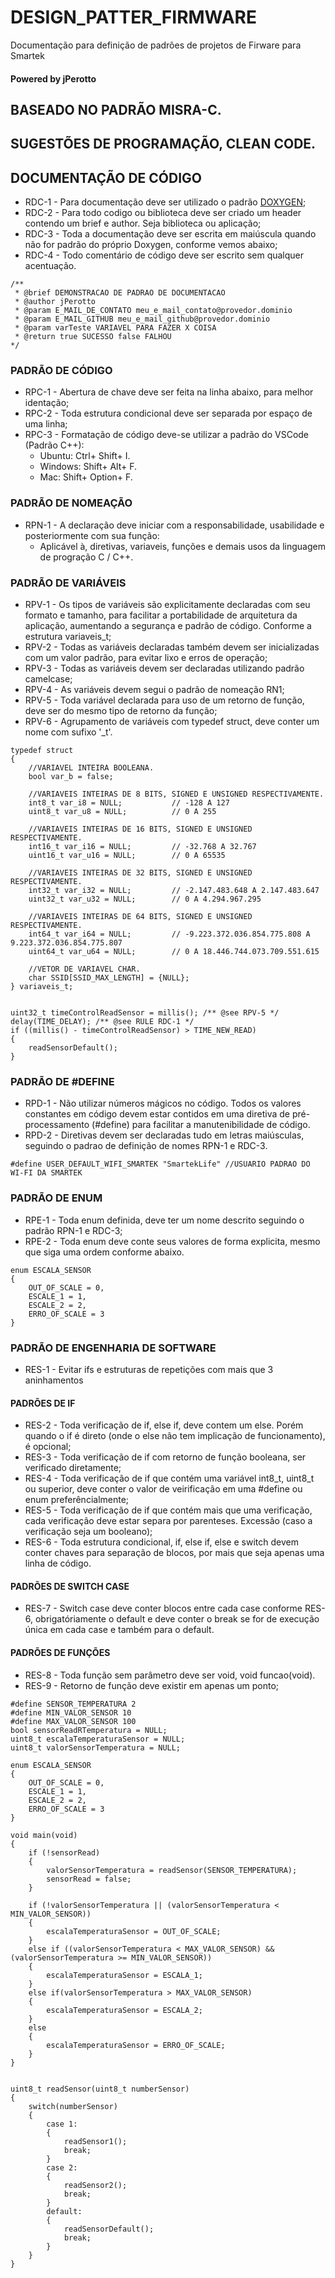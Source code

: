 # DESIGN_PATTER_FIRMWARE
Documentação para definição de padrões de projetos de Firware para Smartek
#### Powered by jPerotto

## BASEADO NO PADRÃO MISRA-C.
## SUGESTÕES DE PROGRAMAÇÃO, CLEAN CODE.

## DOCUMENTAÇÃO DE CÓDIGO
* RDC-1 - Para documentação deve ser utilizado o padrão [DOXYGEN](https://www.doxygen.nl/index.html "Doxygen");
* RDC-2 - Para todo codigo ou biblioteca deve ser criado um header contendo um brief e author. Seja biblioteca ou aplicação;
* RDC-3 - Toda a documentação deve ser escrita em maiúscula quando não for padrão do próprio Doxygen, conforme vemos abaixo;
* RDC-4 - Todo comentário de código deve ser escrito sem qualquer acentuação.

```
/**
 * @brief DEMONSTRACAO DE PADRAO DE DOCUMENTACAO
 * @author jPerotto
 * @param E_MAIL_DE_CONTATO meu_e_mail_contato@provedor.dominio
 * @param E_MAIL_GITHUB meu_e_mail_github@provedor.dominio
 * @param varTeste VARIAVEL PARA FAZER X COISA
 * @return true SUCESSO false FALHOU
*/
```

### PADRÃO DE CÓDIGO
* RPC-1 - Abertura de chave deve ser feita na linha abaixo, para melhor identação;
* RPC-2 - Toda estrutura condicional deve ser separada por espaço de uma linha;
* RPC-3 - Formatação de código deve-se utilizar a padrão do VSCode (Padrão C++):
    * Ubuntu: Ctrl+ Shift+ I.
    * Windows: Shift+ Alt+ F.
    * Mac: Shift+ Option+ F.

### PADRÃO DE NOMEAÇÃO
* RPN-1 - A declaração deve iniciar com a responsabilidade, usabilidade e posteriormente com sua função:
    * Aplicável à, diretivas, variaveis, funções e demais usos da linguagem de progração C / C++.

### PADRÃO DE VARIÁVEIS
* RPV-1 - Os tipos de variáveis são explicitamente declaradas com seu formato e tamanho, para facilitar a portabilidade de arquitetura da aplicação, aumentando a segurança e padrão de código. Conforme a estrutura variaveis_t;
* RPV-2 - Todas as variáveis declaradas também devem ser inicializadas com um valor padrão, para evitar lixo e erros de operação;
* RPV-3 - Todas as variáveis devem ser declaradas utilizando padrão camelcase;
* RPV-4 - As variáveis devem segui o padrão de nomeação RN1;
* RPV-5 - Toda variável declarada para uso de um retorno de função, deve ser do mesmo tipo de retorno da função;
* RPV-6 - Agrupamento de variáveis com typedef struct, deve conter um nome com sufixo '_t'.

```
typedef struct
{
    //VARIAVEL INTEIRA BOOLEANA.
    bool var_b = false;

    //VARIAVEIS INTEIRAS DE 8 BITS, SIGNED E UNSIGNED RESPECTIVAMENTE.
    int8_t var_i8 = NULL;           // -128 A 127
    uint8_t var_u8 = NULL;          // 0 A 255

    //VARIAVEIS INTEIRAS DE 16 BITS, SIGNED E UNSIGNED RESPECTIVAMENTE.
    int16_t var_i16 = NULL;         // -32.768 A 32.767
    uint16_t var_u16 = NULL;        // 0 A 65535

    //VARIAVEIS INTEIRAS DE 32 BITS, SIGNED E UNSIGNED RESPECTIVAMENTE.
    int32_t var_i32 = NULL;         // -2.147.483.648 A 2.147.483.647
    uint32_t var_u32 = NULL;        // 0 A 4.294.967.295

    //VARIAVEIS INTEIRAS DE 64 BITS, SIGNED E UNSIGNED RESPECTIVAMENTE.
    int64_t var_i64 = NULL;         // -9.223.372.036.854.775.808 A 9.223.372.036.854.775.807
    uint64_t var_u64 = NULL;        // 0 A 18.446.744.073.709.551.615

    //VETOR DE VARIAVEL CHAR.
    char SSID[SSID_MAX_LENGTH] = {NULL};
} variaveis_t;


uint32_t timeControlReadSensor = millis(); /** @see RPV-5 */
delay(TIME_DELAY); /** @see RULE RDC-1 */
if ((millis() - timeControlReadSensor) > TIME_NEW_READ)
{
    readSensorDefault();
}
```

### PADRÃO DE #DEFINE
* RPD-1 - Não utilizar números mágicos no código. Todos os valores constantes em código devem estar contidos em uma diretiva de pré-processamento (#define) para facilitar a manutenibilidade de código.
* RPD-2 - Diretivas devem ser declaradas tudo em letras maiúsculas, seguindo o padrao de definição de nomes RPN-1 e RDC-3.

```
#define USER_DEFAULT_WIFI_SMARTEK "SmartekLife" //USUARIO PADRAO DO WI-FI DA SMARTEK
```

### PADRÃO DE ENUM
* RPE-1 - Toda enum definida, deve ter um nome descrito seguindo o padrão RPN-1 e RDC-3;
* RPE-2 - Toda enum deve conte seus valores de forma explicita, mesmo que siga uma ordem conforme abaixo.

```
enum ESCALA_SENSOR
{
    OUT_OF_SCALE = 0,
    ESCALE_1 = 1,
    ESCALE_2 = 2,
    ERRO_OF_SCALE = 3
}
```

### PADRÃO DE ENGENHARIA DE SOFTWARE
* RES-1 - Evitar ifs e estruturas de repetições com mais que 3 aninhamentos

#### PADRÕES DE IF
* RES-2 - Toda verificação de if, else if, deve contem um else. Porém quando o if é direto (onde o else não tem implicação de funcionamento), é opcional;
* RES-3 - Toda verificação de if com retorno de função booleana, ser verificado diretamente;
* RES-4 - Toda verificação de if que contém uma variável int8_t, uint8_t ou superior, deve conter o valor de veirificação em uma #define ou enum preferêncialmente;
* RES-5 - Toda verificação de if que contém mais que uma verificação, cada verificação deve estar separa por parenteses. Excessão (caso a verificação seja um booleano);
* RES-6 - Toda estrutura condicional, if, else if, else e switch devem conter chaves para separação de blocos, por mais que seja apenas uma linha de código.

#### PADRÕES DE SWITCH CASE
* RES-7 - Switch case deve conter blocos entre cada case conforme RES-6, obrigatóriamente o default e deve conter o break se for de execução única em cada case e também para o default.

#### PADRÕES DE FUNÇÕES
* RES-8 - Toda função sem parâmetro deve ser void, void funcao(void).
* RES-9 - Retorno de função deve existir em apenas um ponto;


```
#define SENSOR_TEMPERATURA 2
#define MIN_VALOR_SENSOR 10
#define MAX_VALOR_SENSOR 100
bool sensorReadRTemperatura = NULL;
uint8_t escalaTemperaturaSensor = NULL;
uint8_t valorSensorTemperatura = NULL;

enum ESCALA_SENSOR
{
    OUT_OF_SCALE = 0,
    ESCALE_1 = 1,
    ESCALE_2 = 2,
    ERRO_OF_SCALE = 3
}

void main(void)
{
    if (!sensorRead)
    {
        valorSensorTemperatura = readSensor(SENSOR_TEMPERATURA);
        sensorRead = false;
    }
    
    if (!valorSensorTemperatura || (valorSensorTemperatura < MIN_VALOR_SENSOR))
    {
        escalaTemperaturaSensor = OUT_OF_SCALE;
    }
    else if ((valorSensorTemperatura < MAX_VALOR_SENSOR) && (valorSensorTemperatura >= MIN_VALOR_SENSOR))
    {
        escalaTemperaturaSensor = ESCALA_1;
    }
    else if(valorSensorTemperatura > MAX_VALOR_SENSOR)
    {
        escalaTemperaturaSensor = ESCALA_2;
    }
    else
    {
        escalaTemperaturaSensor = ERRO_OF_SCALE;
    }
}


uint8_t readSensor(uint8_t numberSensor)
{
    switch(numberSensor)
    {
        case 1:
        {
            readSensor1();
            break;
        }
        case 2:
        {
            readSensor2();
            break;
        }
        default:
        {
            readSensorDefault();
            break;
        }
    }
}

```
